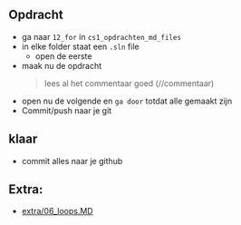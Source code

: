 
## Opdracht


- ga naar `12_for` in `cs1_opdrachten_md_files`
- in elke folder staat een `.sln` file
    - open de eerste
- maak nu de opdracht
    > lees al het commentaar goed (//commentaar)
- open nu de volgende en `ga door` totdat alle gemaakt zijn
- Commit/push naar je git


## klaar
- commit alles naar je github
   
## Extra:

- [extra/06_loops.MD](extra/06_loops.MD)